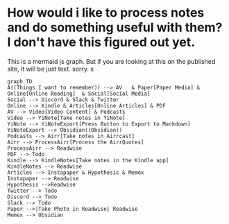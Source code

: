 # How would i like to process notes and do something useful with them? I don't have this figured out yet.
<script src="https://cdn.jsdelivr.net/npm/mermaid/dist/mermaid.min.js"></script>
This is a mermaid js graph. But if you are looking at this on the published site, it will be just text. sorry. 
x

```mermaid
graph TD
A((Things I want to remember)) --> AV   & Paper[Paper Media] & Online[Online Reading]  & Social[Social Media] 
Social --> Discord & Slack & Twitter
Online --> Kindle & Articles[Online Articles] & PDF
AV --> Video[Video Content] & Podcasts
Video --> YiNote[Take notes in YiNote]
YiNote --> YiNoteExport[Press Button to Export to Markdown]
YiNoteExport --> Obsidian((Obsidian))
Podcasts --> Airr[Take notes in Airrcast]
Airr --> ProcessAirr[Process the AirrQuotes]
ProcessAirr --> Readwise
PDF --> Todo
Kindle --> KindleNotes[Take notes in the Kindle app]
KindleNotes --> Readwise
Articles --> Instapaper & Hypothesis & Memex
Instapaper --> Readwise
Hypothesis -->Readwise
Twitter --> Todo
Discord --> Todo
Slack --> Todo
Paper -->|Take Photo in Readwise| Readwise
Memex --> Obsidian
```


